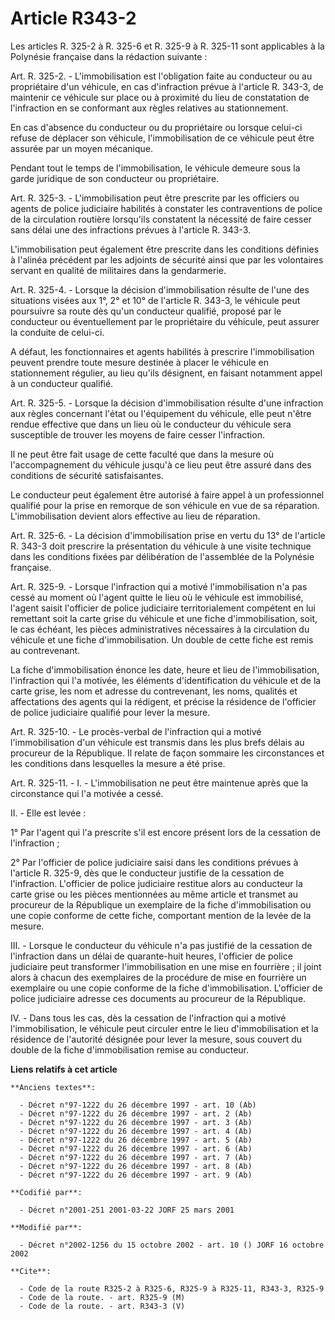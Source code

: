# Article R343-2

Les articles R. 325-2 à R. 325-6 et R. 325-9 à R. 325-11 sont applicables à la Polynésie française dans la rédaction
suivante :

Art. R. 325-2. -     L'immobilisation est l'obligation faite au conducteur ou au propriétaire d'un véhicule, en cas
d'infraction prévue à l'article R. 343-3, de maintenir ce véhicule sur place ou à proximité du lieu de constatation de
l'infraction en se conformant aux règles relatives au stationnement.

En cas d'absence du conducteur ou du propriétaire ou lorsque celui-ci refuse de déplacer son véhicule, l'immobilisation de ce
véhicule peut être assurée par un moyen mécanique.

Pendant tout le temps de l'immobilisation, le véhicule demeure sous la garde juridique de son conducteur ou propriétaire.

Art. R. 325-3. -     L'immobilisation peut être prescrite par les officiers ou agents de police judiciaire habilités à
constater les contraventions de police de la circulation routière lorsqu'ils constatent la nécessité de faire cesser sans
délai une des infractions prévues à l'article R. 343-3.

L'immobilisation peut également être prescrite dans les conditions définies à l'alinéa précédent par les adjoints de sécurité
ainsi que par les volontaires servant en qualité de militaires dans la gendarmerie.

Art. R. 325-4. -     Lorsque la décision d'immobilisation résulte de l'une des situations visées aux 1°, 2° et 10° de
l'article R. 343-3, le véhicule peut poursuivre sa route dès qu'un conducteur qualifié, proposé par le conducteur ou
éventuellement par le propriétaire du véhicule, peut assurer la conduite de celui-ci.

A défaut, les fonctionnaires et agents habilités à prescrire l'immobilisation peuvent prendre toute mesure destinée à placer
le véhicule en stationnement régulier, au lieu qu'ils désignent, en faisant notamment appel à un conducteur qualifié.

Art. R. 325-5. -     Lorsque la décision d'immobilisation résulte d'une infraction aux règles concernant l'état ou
l'équipement du véhicule, elle peut n'être rendue effective que dans un lieu où le conducteur du véhicule sera susceptible de
trouver les moyens de faire cesser l'infraction.

Il ne peut être fait usage de cette faculté que dans la mesure où l'accompagnement du véhicule jusqu'à ce lieu peut être
assuré dans des conditions de sécurité satisfaisantes.

Le conducteur peut également être autorisé à faire appel à un professionnel qualifié pour la prise en remorque de son
véhicule en vue de sa réparation. L'immobilisation devient alors effective au lieu de réparation.

Art. R. 325-6. -     La décision d'immobilisation prise en vertu du 13° de l'article R. 343-3 doit prescrire la présentation
du véhicule à une visite technique dans les conditions fixées par délibération de l'assemblée de la Polynésie française.

Art. R. 325-9. -     Lorsque l'infraction qui a motivé l'immobilisation n'a pas cessé au moment où l'agent quitte le lieu où
le véhicule est immobilisé, l'agent saisit l'officier de police judiciaire territorialement compétent en lui remettant soit
la carte grise du véhicule et une fiche d'immobilisation, soit, le cas échéant, les pièces administratives nécessaires à la
circulation du véhicule et une fiche d'immobilisation. Un double de cette fiche est remis au contrevenant.

La fiche d'immobilisation énonce les date, heure et lieu de l'immobilisation, l'infraction qui l'a motivée, les éléments
d'identification du véhicule et de la carte grise, les nom et adresse du contrevenant, les noms, qualités et affectations des
agents qui la rédigent, et précise la résidence de l'officier de police judiciaire qualifié pour lever la mesure.

Art. R. 325-10. -     Le procès-verbal de l'infraction qui a motivé l'immobilisation d'un véhicule est transmis dans les plus
brefs délais au procureur de la République. Il relate de façon sommaire les circonstances et les conditions dans lesquelles
la mesure a été prise.

Art. R. 325-11. -     I. - L'immobilisation ne peut être maintenue après que la circonstance qui l'a motivée a cessé.

II. - Elle est levée :

1° Par l'agent qui l'a prescrite s'il est encore présent lors de la cessation de l'infraction ;

2° Par l'officier de police judiciaire saisi dans les conditions prévues à l'article R. 325-9, dès que le conducteur justifie
de la cessation de l'infraction. L'officier de police judiciaire restitue alors au conducteur la carte grise ou les pièces
mentionnées au même article et transmet au procureur de la République un exemplaire de la fiche d'immobilisation ou une copie
conforme de cette fiche, comportant mention de la levée de la mesure.

III. - Lorsque le conducteur du véhicule n'a pas justifié de la cessation de l'infraction dans un délai de quarante-huit
heures, l'officier de police judiciaire peut transformer l'immobilisation en une mise en fourrière ; il joint alors à chacun
des exemplaires de la procédure de mise en fourrière un exemplaire ou une copie conforme de la fiche d'immobilisation.
L'officier de police judiciaire adresse ces documents au procureur de la République.

IV. - Dans tous les cas, dès la cessation de l'infraction qui a motivé l'immobilisation, le véhicule peut circuler entre le
lieu d'immobilisation et la résidence de l'autorité désignée pour lever la mesure, sous couvert du double de la fiche
d'immobilisation remise au conducteur.

**Liens relatifs à cet article**

	**Anciens textes**:

	  - Décret n°97-1222 du 26 décembre 1997 - art. 10 (Ab)
	  - Décret n°97-1222 du 26 décembre 1997 - art. 2 (Ab)
	  - Décret n°97-1222 du 26 décembre 1997 - art. 3 (Ab)
	  - Décret n°97-1222 du 26 décembre 1997 - art. 4 (Ab)
	  - Décret n°97-1222 du 26 décembre 1997 - art. 5 (Ab)
	  - Décret n°97-1222 du 26 décembre 1997 - art. 6 (Ab)
	  - Décret n°97-1222 du 26 décembre 1997 - art. 7 (Ab)
	  - Décret n°97-1222 du 26 décembre 1997 - art. 8 (Ab)
	  - Décret n°97-1222 du 26 décembre 1997 - art. 9 (Ab)

	**Codifié par**:

	  - Décret n°2001-251 2001-03-22 JORF 25 mars 2001

	**Modifié par**:

	  - Décret n°2002-1256 du 15 octobre 2002 - art. 10 () JORF 16 octobre 2002

	**Cite**:

	  - Code de la route R325-2 à R325-6, R325-9 à R325-11, R343-3, R325-9
	  - Code de la route. - art. R325-9 (M)
	  - Code de la route. - art. R343-3 (V)
